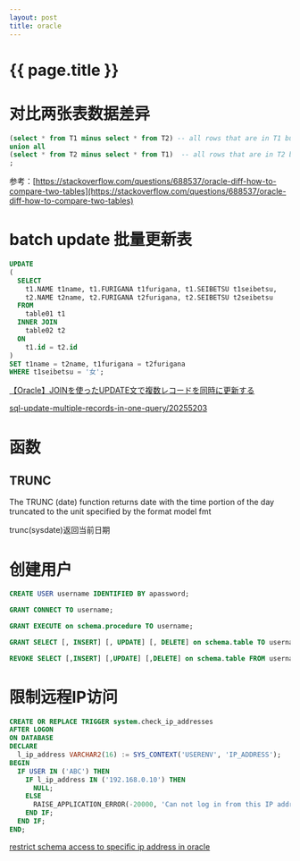 ```yaml
---
layout: post
title: oracle
---
```

{{ page.title }}
================

# 对比两张表数据差异

```sql
(select * from T1 minus select * from T2) -- all rows that are in T1 but not in T2
union all
(select * from T2 minus select * from T1)  -- all rows that are in T2 but not in T1
;
```

参考：[https://stackoverflow.com/questions/688537/oracle-diff-how-to-compare-two-tables](https://stackoverflow.com/questions/688537/oracle-diff-how-to-compare-two-tables)

# batch update 批量更新表

```sql
UPDATE
(
  SELECT 
    t1.NAME t1name, t1.FURIGANA t1furigana, t1.SEIBETSU t1seibetsu,
    t2.NAME t2name, t2.FURIGANA t2furigana, t2.SEIBETSU t2seibetsu
  FROM
    table01 t1
  INNER JOIN 
    table02 t2
  ON 
    t1.id = t2.id
)
SET t1name = t2name, t1furigana = t2furigana
WHERE t1seibetsu = '女';
```

[【Oracle】JOINを使ったUPDATE文で複数レコードを同時に更新する](http://replication.hatenablog.com/entry/2014/09/16/103000)

[sql-update-multiple-records-in-one-query/20255203](https://stackoverflow.com/questions/20255138/sql-update-multiple-records-in-one-query/20255203)

# 函数

## TRUNC

The TRUNC (date) function returns date with the time portion of the day truncated to the unit specified by the format model fmt

trunc(sysdate)返回当前日期

# 创建用户

```sql
CREATE USER username IDENTIFIED BY apassword;

GRANT CONNECT TO username;

GRANT EXECUTE on schema.procedure TO username;

GRANT SELECT [, INSERT] [, UPDATE] [, DELETE] on schema.table TO username; -- 授权

REVOKE SELECT [,INSERT] [,UPDATE] [,DELETE] on schema.table FROM username; -- 收回权限
```

# 限制远程IP访问

```sql
CREATE OR REPLACE TRIGGER system.check_ip_addresses 
AFTER LOGON 
ON DATABASE
DECLARE 
  l_ip_address VARCHAR2(16) := SYS_CONTEXT('USERENV', 'IP_ADDRESS'); 
BEGIN 
  IF USER IN ('ABC') THEN
    IF l_ip_address IN ('192.168.0.10') THEN
      NULL;
    ELSE
      RAISE_APPLICATION_ERROR(-20000, 'Can not log in from this IP address (' || l_ip_address || ')');
    END IF;
  END IF;
END; 
```

[restrict schema access to specific ip address in oracle](https://stackoverflow.com/questions/20780130/restrict-schema-access-to-specific-ip-address-in-oracle)
